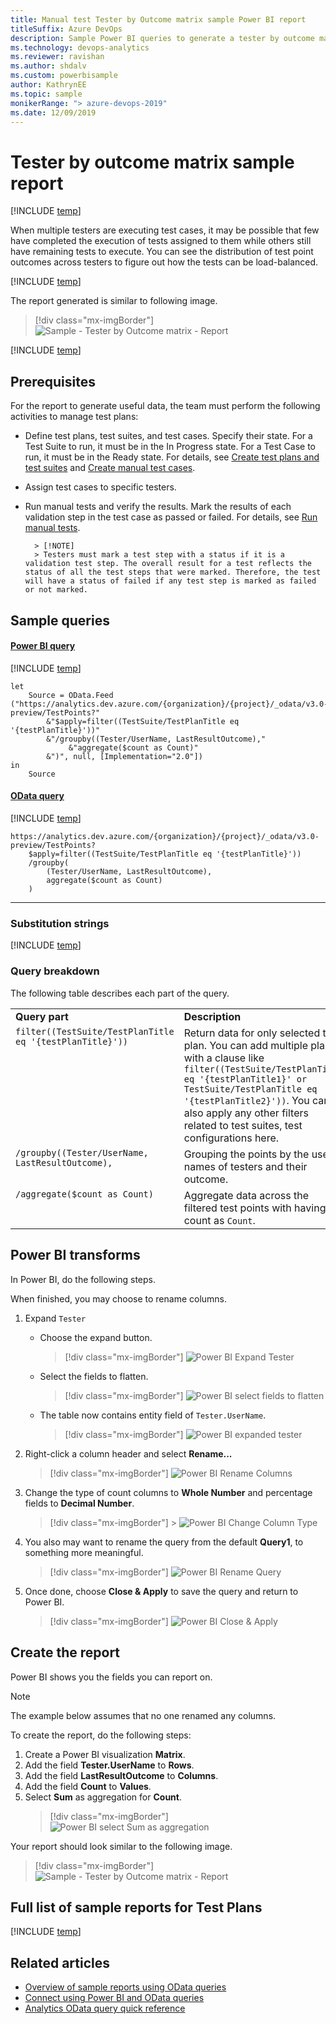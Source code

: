 ```yaml
---
title: Manual test Tester by Outcome matrix sample Power BI report
titleSuffix: Azure DevOps
description: Sample Power BI queries to generate a tester by outcome matrix report
ms.technology: devops-analytics
ms.reviewer: ravishan
ms.author: shdalv
ms.custom: powerbisample
author: KathrynEE
ms.topic: sample
monikerRange: "> azure-devops-2019"
ms.date: 12/09/2019
---
```


# Tester by outcome matrix sample report

[!INCLUDE [temp](../includes/version-azure-devops-cloud.md)]

When multiple testers are executing test cases, it may be possible that few have completed the execution of tests assigned to them while others still have remaining tests to execute. You can see the distribution of test point outcomes across testers to figure out how the tests can be load-balanced.

[!INCLUDE [temp](includes/preview-note.md)]

The report generated is similar to following image.

> [!div class="mx-imgBorder"]
> ![Sample - Tester by Outcome matrix - Report](media/odatapowerbi-testerbyoutcome.png)

[!INCLUDE [temp](includes/sample-required-reading.md)]

## Prerequisites

For the report to generate useful data, the team must perform the following activities to manage test plans:

- Define test plans, test suites, and test cases. Specify their state. For a Test Suite to run, it must be in the In Progress state. For a Test Case to run, it must be in the Ready state. For details, see [Create test plans and test suites](../../test/create-a-test-plan.md) and [Create manual test cases](../../test/create-test-cases.md).
- Assign test cases to specific testers.
- Run manual tests and verify the results. Mark the results of each validation step in the test case as passed or failed. For details, see [Run manual tests](../../test/run-manual-tests.md).

      	> [!NOTE]
      	> Testers must mark a test step with a status if it is a validation test step. The overall result for a test reflects the status of all the test steps that were marked. Therefore, the test will have a status of failed if any test step is marked as failed or not marked.

## Sample queries

#### [Power BI query](#tab/powerbi/)

[!INCLUDE [temp](includes/sample-powerbi-query.md)]

```
let
    Source = OData.Feed ("https://analytics.dev.azure.com/{organization}/{project}/_odata/v3.0-preview/TestPoints?"
        &"$apply=filter((TestSuite/TestPlanTitle eq '{testPlanTitle}'))"
        &"/groupby((Tester/UserName, LastResultOutcome),"
             &"aggregate($count as Count)"
        &")", null, [Implementation="2.0"])
in
    Source
```

#### [OData query](#tab/odata/)

[!INCLUDE [temp](includes/sample-odata-query.md)]

```
https://analytics.dev.azure.com/{organization}/{project}/_odata/v3.0-preview/TestPoints?
    $apply=filter((TestSuite/TestPlanTitle eq '{testPlanTitle}'))
    /groupby(
        (Tester/UserName, LastResultOutcome),
        aggregate($count as Count)
    )
```

---

### Substitution strings

[!INCLUDE [temp](includes/sample-query-substitutions-3.md)]

### Query breakdown

The following table describes each part of the query.

<table width="90%">
<tbody valign="top">
<tr><td width="25%"><b>Query part</b></td><td><b>Description</b></td><tr>
<tr><td><code>filter((TestSuite/TestPlanTitle eq '{testPlanTitle}')) </code></td><td>Return data for only selected test plan. You can add multiple plans with a clause like <code>filter((TestSuite/TestPlanTitle eq '{testPlanTitle1}' or TestSuite/TestPlanTitle eq '{testPlanTitle2}'))</code>. You can also apply any other filters related to test suites, test configurations here.</td><tr>
<tr><td><code>/groupby((Tester/UserName, LastResultOutcome),</code></td><td>Grouping the points by the user names of testers and their outcome.</td><tr>
<tr><td><code>/aggregate($count as Count)</code></td><td>Aggregate data across the filtered test points with having count as <code>Count</code>.</td><tr>
</tbody>
</table>

## Power BI transforms

In Power BI, do the following steps.

When finished, you may choose to rename columns.

1. Expand <code>Tester</code>

   - Choose the expand button.

     > [!div class="mx-imgBorder"]
     > ![Power BI Expand Tester](media/powerbi-expand-tester.png)

   - Select the fields to flatten.

     > [!div class="mx-imgBorder"]
     > ![Power BI select fields to flatten](media/powerbi-tester-flatten.png)

   - The table now contains entity field of <code>Tester.UserName</code>.

     > [!div class="mx-imgBorder"]
     > ![Power BI expanded tester](media/powerbi-expanded-tester.png)

1. Right-click a column header and select **Rename...**

   > [!div class="mx-imgBorder"]
   > ![Power BI Rename Columns](media/powerbi-rename-columns.png)

1. Change the type of count columns to **Whole Number** and percentage fields to **Decimal Number**.

   > [!div class="mx-imgBorder"] > ![Power BI Change Column Type](media/powerbi-change-column-type.png)

1. You also may want to rename the query from the default **Query1**, to something more meaningful.

   > [!div class="mx-imgBorder"]
   > ![Power BI Rename Query](media/powerbi-rename-query.png)

1. Once done, choose **Close & Apply** to save the query and return to Power BI.

   > [!div class="mx-imgBorder"]
   > ![Power BI Close & Apply](media/powerbi-close-apply.png)

## Create the report

Power BI shows you the fields you can report on.

> [!NOTE]  
> The example below assumes that no one renamed any columns.

To create the report, do the following steps:

1. Create a Power BI visualization **Matrix**.
1. Add the field **Tester.UserName** to **Rows**.
1. Add the field **LastResultOutcome** to **Columns**.
1. Add the field **Count** to **Values**.
1. Select **Sum** as aggregation for **Count**.
   > [!div class="mx-imgBorder"]
   > ![Power BI select Sum as aggregation](media/powerbi-sum-aggregation.png)

Your report should look similar to the following image.

> [!div class="mx-imgBorder"]
> ![Sample - Tester by Outcome matrix - Report](media/odatapowerbi-testerbyoutcome.png)

## Full list of sample reports for Test Plans

[!INCLUDE [temp](includes/sample-full-list-test-plans.md)]

## Related articles

- [Overview of sample reports using OData queries](/azure/devops/report/powerbi/sample-odata-overview)
- [Connect using Power BI and OData queries](/azure/devops/report/powerbi/odataquery-connect)
- [Analytics OData query quick reference](/azure/devops/report/extend-analytics/quick-ref)
